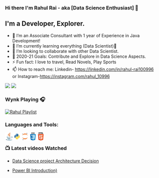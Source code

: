 ### Hi there I'm Rahul Rai - aka [Data Science Enthusiast] 👋

## I'm a Developer, Explorer.

- 🔭 I’m an Associate Consultant with 1 year of Experience in Java Development!
- 🌱 I’m currently learning everything (Data Scientist)🤣
- 👯 I’m looking to collaborate with other Data Scientist.
- 🥅 2020-21 Goals: Contribute and Explore in Data Science Aspects.
- ⚡ Fun fact: I love to travel, Read Novels, Play Sports
- 📫 How to reach me: Linkedin- https://linkedin.com/in/rahul-rai100996 or Instagram-https://instagram.com/rahul_10996

<img src="https://github-readme-stats.vercel.app/api?username=rirah&&show_icons=true&title_color=ffffff&icon_color=bb2acf&text_color=daf7dc&bg_color=151515">

<img src = "https://camo.githubusercontent.com/4e68693b713350864a9de2e6987d757b73b65060/68747470733a2f2f6769746875622d726561646d652d73746174732e76657263656c2e6170702f6170692f746f702d6c616e67732f3f757365726e616d653d76656e75676f70616c6b6164616d6261267468656d653d746f6b796f6e69676874266c61796f75743d636f6d70616374">

### Wynk Playing 🎧
[<img src="https://img.wynk.in/unsafe/275x275/filters:no_upscale():format(webp)/http://s3-ap-south-1.amazonaws.com/wynk-music-cms/srch_universalmusic/music/1581052762/srch_universalmusic_00602508787294-USUM72001302.jpg" alt="Rahul Playlist" width="350" />](https://wynk.in/music/song/intentions/um_00602508787294-USUM72001302)

### Languages and Tools:

<img  align="left"  alt="Java"  width="26px"  src="https://raw.githubusercontent.com/github/explore/80688e429a7d4ef2fca1e82350fe8e3517d3494d/topics/java/java.png"  />

<img  align="left"  alt="Python"  width="26px"  src="https://raw.githubusercontent.com/github/explore/80688e429a7d4ef2fca1e82350fe8e3517d3494d/topics/python/python.png" />

<img  align="left"  alt="jupyter"  width="26px"  src="https://raw.githubusercontent.com/github/explore/80688e429a7d4ef2fca1e82350fe8e3517d3494d/topics/jupyter-notebook/jupyter-notebook.png"/>

<img  align="left"  alt="css"  width="26px"  src="https://raw.githubusercontent.com/github/explore/80688e429a7d4ef2fca1e82350fe8e3517d3494d/topics/css/css.png"/>
  
<img  align="left"  alt="html"  width="26px"  src="https://raw.githubusercontent.com/github/explore/80688e429a7d4ef2fca1e82350fe8e3517d3494d/topics/html/html.png"/>
<br  />


### 📺 Latest videos Watched

  
<!-- YOUTUBE:START -->

-  [Data Science project Architecture Decision](https://www.youtube.com/watch?v=-ur0D5Y8aFw&t=1134s)

-  [Power BI Introduction)](https://www.youtube.com/watch?v=SO_X9OdUylw&t=313s)

<!-- YOUTUBE:END -->
